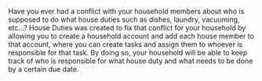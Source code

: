 Have you ever had a conflict with your household members about who is supposed to do what house duties such as dishes, laundry, vacuuming, etc...?
House Duties was created to fix that conflict for your household by allowing you to create a household account and add each house member to that account, where you can create tasks and assign them to whoever is responsible for that task.
By doing so, your household will be able to keep track of who is responsible for what house duty and what needs to be done by a certain due date. 
